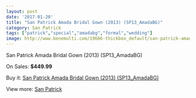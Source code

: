 ```yaml
---
layout: post
date: '2017-01-20'
title: "San Patrick Amada Bridal Gown (2013) (SP13_AmadaBG)"
category: San Patrick
tags: ["patrick","special","amadabg","formal","wedding"]
image: http://www.benemulti.com/19686-thickbox_default/san-patrick-amada-bridal-gown-2013-sp13amadabg.jpg
---
```

San Patrick Amada Bridal Gown (2013) (SP13_AmadaBG)

On Sales: **$449.99**
<a href="https://www.benemulti.com/en/san-patrick/7432-san-patrick-amada-bridal-gown-2013-sp13amadabg.html"><amp-img layout="responsive" width="600" height="600" src="//www.benemulti.com/19686-thickbox_default/san-patrick-amada-bridal-gown-2013-sp13amadabg.jpg" alt="San Patrick Amada Bridal Gown (2013) (SP13_AmadaBG) 0" /></a>
<a href="https://www.benemulti.com/en/san-patrick/7432-san-patrick-amada-bridal-gown-2013-sp13amadabg.html"><amp-img layout="responsive" width="600" height="600" src="//www.benemulti.com/19688-thickbox_default/san-patrick-amada-bridal-gown-2013-sp13amadabg.jpg" alt="San Patrick Amada Bridal Gown (2013) (SP13_AmadaBG) 1" /></a>
<a href="https://www.benemulti.com/en/san-patrick/7432-san-patrick-amada-bridal-gown-2013-sp13amadabg.html"><amp-img layout="responsive" width="600" height="600" src="//www.benemulti.com/19687-thickbox_default/san-patrick-amada-bridal-gown-2013-sp13amadabg.jpg" alt="San Patrick Amada Bridal Gown (2013) (SP13_AmadaBG) 2" /></a>

Buy it: [San Patrick Amada Bridal Gown (2013) (SP13_AmadaBG)](https://www.benemulti.com/en/san-patrick/7432-san-patrick-amada-bridal-gown-2013-sp13amadabg.html "San Patrick Amada Bridal Gown (2013) (SP13_AmadaBG)")

View more: [San Patrick](https://www.benemulti.com/en/61-san-patrick "San Patrick")